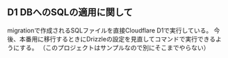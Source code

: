 ## D1 DBへのSQLの適用に関して

migrationで作成されるSQLファイルを直接Cloudflare D1で実行している。
今後、本番用に移行するときにDrizzleの設定を見直してコマンドで実行できるようにする。
（このプロジェクトはサンプルなので別にそこまでやらない）
